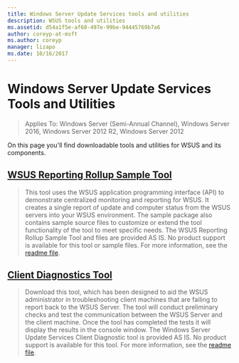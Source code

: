 ```yaml
---
title: Windows Server Update Services tools and utilities
description: WSUS tools and utilities
ms.assetid: d54a1f5e-af68-497e-99be-94445769b7a6
author: coreyp-at-msft
ms.author: coreyp
manager: lizapo
ms.date: 10/16/2017
---
```

# Windows Server Update Services Tools and Utilities

>Applies To: Windows Server (Semi-Annual Channel), Windows Server 2016, Windows Server 2012 R2, Windows Server 2012

 On this page you'll find downloadable tools and utilities for WSUS and its components.

 ## [WSUS Reporting Rollup Sample Tool](https://download.microsoft.com/download/3/3/9/339ac5ee-ae9a-44a4-b09c-483736294433/WSUSRollupSample.EXE)

 > This tool uses the WSUS application programming interface (API) to demonstrate centralized monitoring and reporting for WSUS. It creates a single report of update and computer status from the WSUS servers into your WSUS environment. The sample package also contains sample source files to customize or extend the tool functionality of the tool to meet specific needs. The WSUS Reporting Rollup Sample Tool and files are provided AS IS. No product support is available for this tool or sample files. For more information, see the [readme file](https://download.microsoft.com/download/8/1/a/81a41962-cff5-4396-a567-0d2f87d8f67a/Readme.htm).

## [Client Diagnostics Tool](https://download.microsoft.com/download/9/7/6/976d1084-d2fd-45a1-8c27-a467c768d8ef/WSUS%20Client%20Diagnostic%20Tool.EXE)

 > Download this tool, which has been designed to aid the WSUS administrator in troubleshooting client machines that are failing to report back to the WSUS Server. The tool will conduct preliminary checks and test the communication between the WSUS Server and the client machine. Once the tool has completed the tests it will display the results in the console window. The Windows Server Update Services Client Diagnostic tool is provided AS IS. No product support is available for this tool. For more information, see the [readme file](https://download.microsoft.com/download/e/4/b/e4bc4153-be1f-460f-800e-69c6a1857d68/readme.htm).


